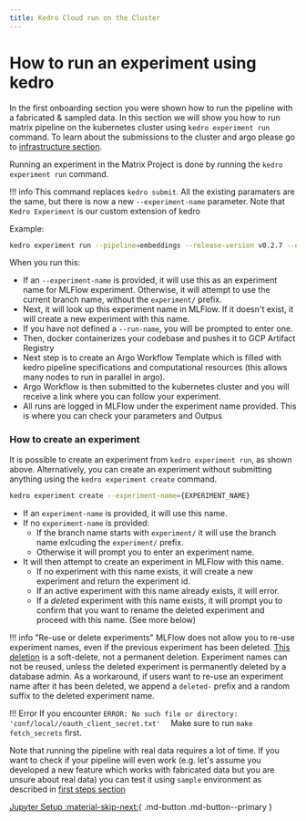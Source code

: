 ```yaml
---
title: Kedro Cloud run on the Cluster
---
```


# How to run an experiment using kedro

In the first onboarding section you were shown how to run the pipeline with a fabricated & sampled data. In this section we will show you how to run matrix pipeline on the kubernetes cluster using `kedro experiment run` command. To learn about the submissions to the cluster and argo please go to [infrastructure section](../../infrastructure/runbooks/03_run_pipeline_from_branch.md). 

Running an experiment in the Matrix Project is done by running the `kedro experiment run` command. 

!!! info
    This command replaces `kedro submit`. All the existing paramaters are the same, but there is now a new `--experiment-name` parameter. Note that `Kedro Experiment` is our custom extension of kedro

Example:
```bash
kedro experiment run --pipeline=embeddings --release-version v0.2.7 --environment=cloud --experiment-name=af-test-gcs-5 --run-name=run-1
```

When you run this:

* If an `--experiment-name` is provided, it will use this as an experiment name for MLFlow experiment. Otherwise, it will attempt to use the current branch name, without the `experiment/` prefix. 
* Next, it will look up this experiment name in MLFlow. If it doesn't exist, it will create a new experiment with this name.
* If you have not defined a `--run-name`, you will be prompted to enter one.
* Then, docker containerizes your codebase and pushes it to GCP Artifact Registry 
* Next step is to create an Argo Workflow Template which is filled with kedro pipeline specifications and computational resources (this allows many nodes to run in parallel in argo).
* Argo Workflow is then submitted to the kubernetes cluster and you will receive a link where you can follow your experiment.
* All runs are logged in MLFlow under the experiment name provided. This is where you can check your parameters and Outpus

### How to create an experiment

It is possible to create an experiment from `kedro experiment run`, as shown above. Alternatively, you can create an experiment without submitting anything using the `kedro experiment create` command.

```bash
kedro experiment create --experiment-name={EXPERIMENT_NAME}
```

* If an `experiment-name` is provided, it will use this name.
* If no `experiment-name` is provided:  
    * If the branch name starts with `experiment/` it will use the branch name exlcuding the `experiment/` prefix.
    * Otherwise it will prompt you to enter an experiment name.
* It will then attempt to create an experiment in MLFlow with this name. 
    * If no experiment with this name exists, it will create a new experiment and return the experiment id.
    * If an active experiment with this name already exists, it will error.
    * If a _deleted_ experiment with this name exists, it will prompt you to confirm that you want to rename the deleted experiment and proceed with this name. (See more below)


!!! info "Re-use or delete experiments"
    MLFlow does not allow you to re-use experiment names, even if the previous experiment has been deleted.
    [This deletion](https://mlflow.org/docs/latest/python_api/mlflow.client.html#mlflow.client.MlflowClient.delete_experiment) is a soft-delete, not a permanent deletion. Experiment names can not be reused, unless the deleted experiment is permanently deleted by a database admin.
    As a workaround, if users want to re-use an experiment name after it has been deleted, we append a `deleted-` prefix and a random suffix to the deleted experiment name.


!!! Error
    If you encounter
    ```
    ERROR: No such file or directory: 'conf/local//oauth_client_secret.txt'  
    ```
    Make sure to run `make fetch_secrets` first.

Note that running the pipeline with real data requires a lot of time. If you want to check if your pipeline will even work (e.g. let's assume you developed a new feature which works with fabricated data but you are unsure about real data) you can test it using `sample` environment as described in [first steps section](./../first_steps/environments_overview.md)

[Jupyter Setup :material-skip-next:](./kedro_jupyter.md){ .md-button .md-button--primary }